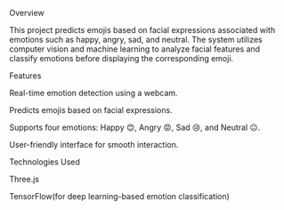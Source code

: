 Overview

This project predicts emojis based on facial expressions associated with emotions such as happy, angry, sad, and neutral. The system utilizes computer vision and machine learning to analyze facial features and classify emotions before displaying the corresponding emoji.

Features

Real-time emotion detection using a webcam.

Predicts emojis based on facial expressions.

Supports four emotions: Happy 😊, Angry 😡, Sad 😢, and Neutral 😐.

User-friendly interface for smooth interaction.

Technologies Used

Three.js

TensorFlow(for deep learning-based emotion classification)
